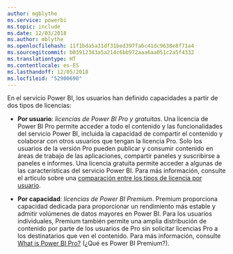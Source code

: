 ```yaml
---
author: mgblythe
ms.service: powerbi
ms.topic: include
ms.date: 12/03/2018
ms.author: mblythe
ms.openlocfilehash: 11f1bda5a31df31bed397fa6c41dc9638e8f71a4
ms.sourcegitcommit: b03912343a5a214c6bb972aaa6aa051c2a5f4332
ms.translationtype: HT
ms.contentlocale: es-ES
ms.lasthandoff: 12/05/2018
ms.locfileid: "52900690"
---
```

En el servicio Power BI, los usuarios han definido capacidades a partir de dos tipos de licencias:

* **Por usuario**: *licencias de Power BI Pro y gratuitas*. Una licencia de Power BI Pro permite acceder a todo el contenido y las funcionalidades del servicio Power BI, incluida la capacidad de compartir el contenido y colaborar con otros usuarios que tengan la licencia Pro. Solo los usuarios de la versión Pro pueden publicar y consumir contenido en áreas de trabajo de las aplicaciones, compartir paneles y suscribirse a paneles e informes. Una licencia gratuita permite acceder a algunas de las características del servicio Power BI. Para más información, consulte el artículo sobre una [comparación entre los tipos de licencia por usuario](../service-features-license-type.md#per-user-license-type-comparison).

* **Por capacidad**: *licencias de Power BI Premium*. Premium proporciona capacidad dedicada para proporcionar un rendimiento más estable y admitir volúmenes de datos mayores en Power BI. Para los usuarios individuales, Premium también permite una amplia distribución de contenido por parte de los usuarios de Pro sin solicitar licencias Pro a los destinatarios que ven el contenido. Para más información, consulte [What is Power BI Pro?](../service-premium.md) (¿Qué es Power BI Premium?).